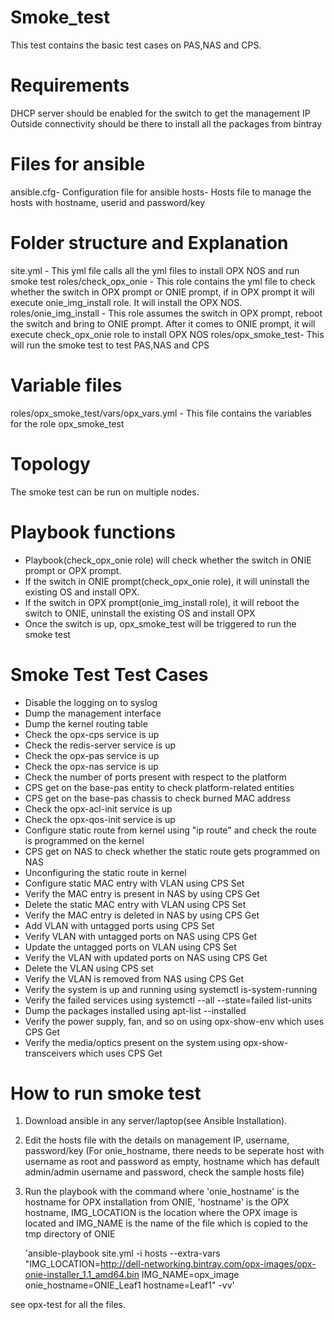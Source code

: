 # Smoke_test
This test contains the basic test cases on PAS,NAS and CPS.

# Requirements
DHCP server should be enabled for the switch to get the management IP
Outside connectivity should be there to install all the packages from bintray

# Files for ansible
ansible.cfg- Configuration file for ansible
hosts- Hosts file to manage the hosts with hostname, userid and password/key

# Folder structure and Explanation
site.yml - This yml file calls all the yml files to install OPX NOS and run smoke test
roles/check_opx_onie - This role contains the yml file to check whether the switch in OPX prompt or ONIE prompt, if in OPX prompt it will execute 
                       onie_img_install role. It will install the OPX NOS.
roles/onie_img_install - This role assumes the switch in OPX prompt, reboot the switch and bring to ONIE prompt. After it comes to ONIE prompt, it will execute check_opx_onie role to install OPX NOS
roles/opx_smoke_test- This will run the smoke test to test PAS,NAS and CPS

# Variable files
roles/opx_smoke_test/vars/opx_vars.yml - This file contains the variables for the role opx_smoke_test

# Topology
The smoke test can be run on multiple nodes.

# Playbook functions
- Playbook(check_opx_onie role) will check whether the switch in ONIE prompt or OPX prompt. 
- If the switch in ONIE prompt(check_opx_onie role), it will uninstall the existing OS and install OPX.
- If the switch in OPX prompt(onie_img_install role), it will reboot the switch to ONIE, uninstall the existing OS and install OPX
- Once the switch is up, opx_smoke_test will be triggered to run the smoke test

# Smoke Test Test Cases

- Disable the logging on to syslog
- Dump the management interface
- Dump the kernel routing table
- Check the opx-cps service is up
- Check the redis-server service is up
- Check the opx-pas service is up
- Check the opx-nas service is up
- Check the number of ports present with respect to the platform
- CPS get on the base-pas entity to check platform-related entities
- CPS get on the base-pas chassis to check burned MAC address
- Check the opx-acl-init service is up
- Check the opx-qos-init service is up
- Configure static route from kernel using "ip route" and check the route is programmed on the kernel
- CPS get on NAS to check whether the static route gets programmed on NAS
- Unconfiguring the static route in kernel
- Configure static MAC entry with VLAN using CPS Set
- Verify the MAC entry is present in NAS by using CPS Get
- Delete the static MAC entry with VLAN using CPS Set
- Verify the MAC entry is deleted in NAS by using CPS Get
- Add VLAN with untagged ports using CPS Set
- Verify VLAN with untagged ports on NAS using CPS Get
- Update the untagged ports on VLAN using CPS Set
- Verify the VLAN with updated ports on NAS using CPS Get
- Delete the VLAN using CPS set
- Verify the VLAN is removed from NAS using CPS Get
- Verify the system is up and running using systemctl is-system-running
- Verify the failed services using systemctl --all --state=failed list-units
- Dump the packages installed using apt-list --installed
- Verify the power supply, fan, and so on using opx-show-env which uses CPS Get
- Verify the media/optics present on the system using opx-show-transceivers which uses CPS Get

# How to run smoke test

1. Download ansible in any server/laptop(see Ansible Installation).
2. Edit the hosts file with the details on management IP, username, password/key (For onie_hostname, there needs to be seperate host with username as root and password as empty, hostname which has default admin/admin username and password, check the sample hosts file)
3. Run the playbook with the command where 'onie_hostname' is the hostname for OPX installation from ONIE, 'hostname' is the OPX hostname, IMG_LOCATION is the location where the OPX image is located and IMG_NAME is the name of the file which is copied to the tmp directory of ONIE

     'ansible-playbook site.yml -i hosts --extra-vars "IMG_LOCATION=http://dell-networking.bintray.com/opx-images/opx-onie-installer_1.1_amd64.bin IMG_NAME=opx_image onie_hostname=ONIE_Leaf1 hostname=Leaf1" -vv'

see opx-test for all the files.